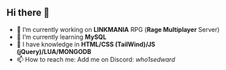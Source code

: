 ## Hi there 👋

- :telescope: I’m currently working on **LINKMANIA** RPG (**Rage Multiplayer** Server)
- :seedling: I’m currently learning **MySQL**
- 🥇 I have knowledge in **HTML/CSS (TailWind)/JS (jQuery)/LUA/MONGODB**
- :mailbox: How to reach me: Add me on Discord: *who1sedward*
